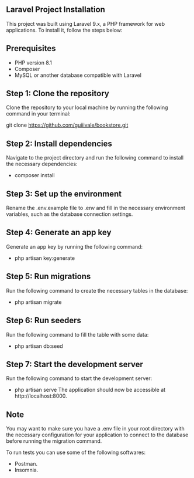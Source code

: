 ## Laravel Project Installation
This project was built using Laravel 9.x, a PHP framework for web applications. To install it, follow the steps below:

## Prerequisites
- PHP version 8.1 
- Composer
- MySQL or another database compatible with Laravel

## Step 1: Clone the repository
Clone the repository to your local machine by running the following command in your terminal:

git clone https://github.com/guiiivale/bookstore.git

## Step 2: Install dependencies
Navigate to the project directory and run the following command to install the necessary dependencies:

- composer install

## Step 3: Set up the environment
Rename the .env.example file to .env and fill in the necessary environment variables, such as the database connection settings.

## Step 4: Generate an app key
Generate an app key by running the following command:

- php artisan key:generate

## Step 5: Run migrations
Run the following command to create the necessary tables in the database:

- php artisan migrate

## Step 6: Run seeders
Run the following command to fill the table with some data:
- php artisan db:seed

## Step 7: Start the development server
Run the following command to start the development server:

- php artisan serve
The application should now be accessible at http://localhost:8000.

## Note
You may want to make sure you have a .env file in your root directory with the necessary configuration for your application to connect to the database before running the migration command.

To run tests you can use some of the following softwares:
- Postman.
- Insomnia.
